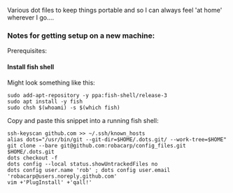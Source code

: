Various dot files to keep things portable and so I can always feel 'at home' wherever I go....

### Notes for getting setup on a new machine:

Prerequisites:

#### Install fish shell

Might look something like this:

```
sudo add-apt-repository -y ppa:fish-shell/release-3
sudo apt install -y fish
sudo chsh $(whoami) -s $(which fish)
```

Copy and paste this snippet into a running fish shell:

```
ssh-keyscan github.com >> ~/.ssh/known_hosts
alias dots="/usr/bin/git --git-dir=$HOME/.dots.git/ --work-tree=$HOME"
git clone --bare git@github.com:robacarp/config_files.git $HOME/.dots.git
dots checkout -f
dots config --local status.showUntrackedFiles no
dots config user.name 'rob' ; dots config user.email 'robacarp@users.noreply.github.com'
vim +'PlugInstall' +'qall!'
```
